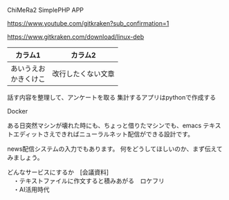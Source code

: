 ChiMeRa2
SimplePHP APP

https://www.youtube.com/gitkraken?sub_confirmation=1

https://www.gitkraken.com/download/linux-deb

|カラム1|カラム2|
|---|---|
|あいうえお<br>かきくけこ|改行したくない文章|

話す内容を整理して、アンケートを取る
集計するアプリはpythonで作成する

Docker

ある日突然マシンが壊れた時にも、ちょっと借りたマシンでも、emacs
テキストエディットさえできればニューラルネット配信ができる設計です。

news配信システムの入力でもあります。
何をどうしてほしいのか、まず伝えてみましょう。

どんなサービスにするか　[会議資料]  
　・テキストファイルに作文すると積みあがる　ロケフリ  
　・AI活用時代  
